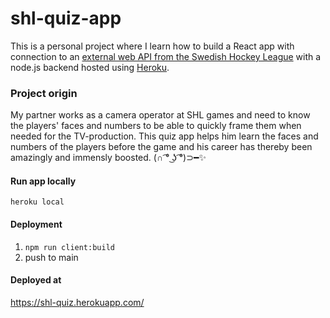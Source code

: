 # shl-quiz-app
This is a personal project where I learn how to build a React app with connection to an [external web API from the Swedish Hockey League](http://doc.openapi.shl.se/) with a node.js backend hosted using [Heroku](https://dashboard.heroku.com/apps).

### Project origin
My partner works as a camera operator at SHL games and need to know the players' faces and numbers to be able to quickly frame them when needed for the TV-production. This quiz app helps him learn the faces and numbers of the players before the game and his career has thereby been amazingly and immensly boosted. (∩ ͡° ͜ʖ ͡°)⊃━✨
#### Run app locally

`heroku local`

#### Deployment

1. `npm run client:build`
2. push to main

#### Deployed at

https://shl-quiz.herokuapp.com/
